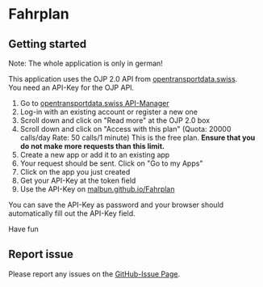 # Fahrplan

## Getting started

Note: The whole application is only in german!

This application uses the OJP 2.0 API from [opentransportdata.swiss](https://opentransportdata.swiss).  
You need an API-Key for the OJP API.

1. Go to [opentransportdata.swiss API-Manager](https://api-manager.opentransportdata.swiss/)
2. Log-in with an existing account or register a new one
3. Scroll down and click on "Read more" at the OJP 2.0 box
4. Scroll down and click on "Access with this plan" (Quota: 20000 calls/day Rate: 50 calls/1 minute) This is the free plan. **Ensure that you do not make more requests than this limit.**
5. Create a new app or add it to an existing app
6. Your request should be sent. Click on "Go to my Apps"
7. Click on the app you just created
8. Get your API-Key at the token field
9. Use the API-Key on [malbun.github.io/Fahrplan](https://malbun.github.io/Fahrplan)

You can save the API-Key as password and your browser should automatically fill out the API-Key field.

Have fun

## Report issue

Please report any issues on the [GitHub-Issue Page](https://github.com/Malbun/Fahrplan/issues).
